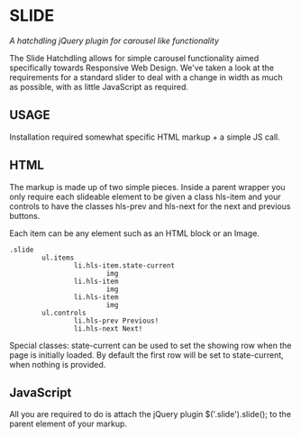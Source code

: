 # SLIDE

*A hatchdling jQuery plugin for carousel like functionality*

The Slide Hatchdling allows for simple carousel functionality aimed specifically towards Responsive Web Design. We've taken a look at the requirements for a standard slider to deal with a change in width as much as possible, with as little JavaScript as required.

## USAGE

Installation required somewhat specific HTML markup + a simple JS call.

## HTML

The markup is made up of two simple pieces. Inside a parent wrapper you only require each slideable element to be given a class hls-item and your controls to have the classes hls-prev and hls-next for the next and previous buttons.

Each item can be any element such as an HTML block or an Image.

	.slide
			ul.items
					li.hls-item.state-current
							img
					li.hls-item
							img
					li.hls-item
							img
			ul.controls
					li.hls-prev Previous!
					li.hls-next Next!

Special classes: state-current can be used to set the showing row when the page is initially loaded. By default the first row will be set to state-current, when nothing is provided.

## JavaScript

All you are required to do is attach the jQuery plugin $('.slide').slide(); to the parent element of your markup.
